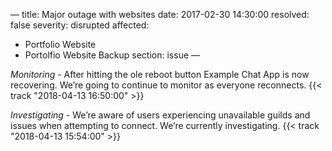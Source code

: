 —
title: Major outage with websites
date: 2017-02-30 14:30:00
resolved: false
severity: disrupted
affected:
  - Portfolio Website
  - Portolfio Website Backup
section: issue
—

*Monitoring* - After hitting the ole reboot button Example Chat App is now recovering. We’re going to continue to monitor as everyone reconnects. {{< track "2018-04-13 16:50:00" >}}

*Investigating* - We’re aware of users experiencing unavailable guilds and issues when attempting to connect. We’re currently investigating. {{< track "2018-04-13 15:54:00" >}}